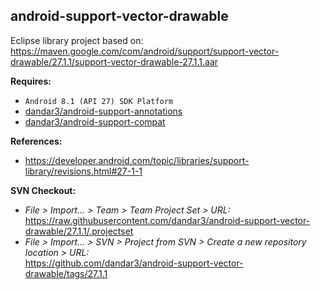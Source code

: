 ## android-support-vector-drawable

Eclipse library project based on:<br/>
https://maven.google.com/com/android/support/support-vector-drawable/27.1.1/support-vector-drawable-27.1.1.aar

**Requires:**
- `Android 8.1 (API 27) SDK Platform`
- [dandar3/android-support-annotations](https://github.com/dandar3/android-support-annotations/tree/27.1.1)
- [dandar3/android-support-compat](https://github.com/dandar3/android-support-compat/tree/27.1.1)

**References:**
- https://developer.android.com/topic/libraries/support-library/revisions.html#27-1-1

**SVN Checkout:**
- _File > Import... > Team > Team Project Set > URL:_<br/>
  https://raw.githubusercontent.com/dandar3/android-support-vector-drawable/27.1.1/.projectset
- _File > Import... > SVN > Project from SVN > Create a new repository location > URL:_<br/> 
  https://github.com/dandar3/android-support-vector-drawable/tags/27.1.1
